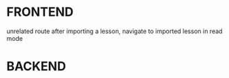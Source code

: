 # FRONTEND
unrelated route
after importing a lesson, navigate to imported lesson in read mode

# BACKEND

